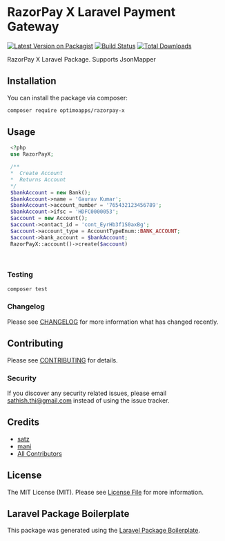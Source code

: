 # RazorPay X Laravel Payment Gateway

[![Latest Version on Packagist](https://img.shields.io/packagist/v/optimoapps/razorpay-x.svg?style=flat-square)](https://packagist.org/packages/optimoapps/razorpay-x)
[![Build Status](https://img.shields.io/travis/optimoapps/razorpay-x/master.svg?style=flat-square)](https://travis-ci.org/optimoapps/razorpay-x)
[![Total Downloads](https://img.shields.io/packagist/dt/optimoapps/razorpay-x.svg?style=flat-square)](https://packagist.org/packages/optimoapps/razorpay-x)

RazorPay X Laravel Package. Supports JsonMapper

## Installation

You can install the package via composer:

```bash
composer require optimoapps/razorpay-x
```

## Usage

``` php
 <?php
 use RazorPayX;

 /**
 *  Create Account
 *  Returns Account
 */
 $bankAccount = new Bank();
 $bankAccount->name = 'Gaurav Kumar';
 $bankAccount->account_number = '765432123456789';
 $bankAccount->ifsc = 'HDFC0000053';
 $account = new Account();
 $account->contact_id = 'cont_EyrHb3f1S0axBg';
 $account->account_type = AccountTypeEnum::BANK_ACCOUNT;
 $account->bank_account = $bankAccount;
 RazorPayX::account()->create($account)
 
 
```

### Testing

``` bash
composer test
```

### Changelog

Please see [CHANGELOG](CHANGELOG.md) for more information what has changed recently.

## Contributing

Please see [CONTRIBUTING](CONTRIBUTING.md) for details.

### Security

If you discover any security related issues, please email sathish.thi@gmail.com instead of using the issue tracker.

## Credits

- [satz](https://github.com/optimoapps)
- [mani](https://github.com/optimoapps)
- [All Contributors](../../contributors)

## License

The MIT License (MIT). Please see [License File](LICENSE.md) for more information.

## Laravel Package Boilerplate

This package was generated using the [Laravel Package Boilerplate](https://laravelpackageboilerplate.com).

